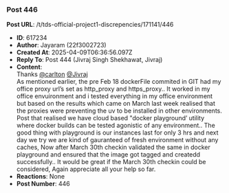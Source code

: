 ### Post 446
**Post URL**: /t/tds-official-project1-discrepencies/171141/446
- **ID**: 617234
- **Author**: Jayaram (22f3002723)
- **Created At**: 2025-04-09T06:36:56.097Z
- **Reply To**: Post 444 (Jivraj Singh Shekhawat, Jivraj)
- **Content**:  
  Thanks <a class="mention" href="/u/carlton">@carlton</a> <a class="mention" href="/u/jivraj">@Jivraj</a><br>
As mentioned earlier, the pre Feb 18 dockerFile commited in GIT had  my office proxy url’s set as http_proxy and https_proxy.. It worked in my office envuironment and i tested everything in my office environment but based on the results which came on March last week realised that the proxies were preventing the uv to be installed in other environments.
Post that realised we have cloud based "docker playground’ utility where docker builds can be tested agonistic of any environment.. The good thing with playground is our instances last for only 3 hrs and next day we try we are kind of gauranteed of fresh environment without any caches,
Now after March 30th checkin validated the same in docker playground and ensured that the image got tagged and createdd successfully..
It would be great if the March 30th checkin could be considered, Again appreciate all your help so far.
- **Reactions**: None
- **Post Number**: 446

